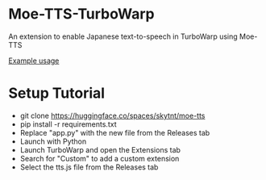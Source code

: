 # Moe-TTS-TurboWarp
An extension to enable Japanese text-to-speech in TurboWarp using Moe-TTS

[Example usage](https://www.youtube.com/watch?v=cLEs41_uHDw)


# Setup Tutorial

- git clone https://huggingface.co/spaces/skytnt/moe-tts
- pip install -r requirements.txt
- Replace "app.py" with the new file from the Releases tab
- Launch with Python
- Launch TurboWarp and open the Extensions tab
- Search for "Custom" to add a custom extension
- Select the tts.js file from the Releases tab
